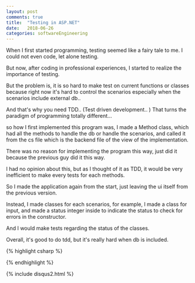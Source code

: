 ```yaml
---
layout: post
comments: true
title:  "Testing in ASP.NET"
date:   2018-06-26
categories: softwareEngineering
---
```


When I first started programming, testing seemed like a fairy tale to me.
I could not even code, let alone testing. 

But now, after coding in professional experiences,  I started to realize the importance 
of testing.

But the problem is, it is so hard to make test on current functions or classes
because right now it's hard to control the scenarios especially when the scenarios include external db.. 

And that's why you need TDD.. (Test driven development.. ) 
That turns the paradigm of programming totally different... 

so how I first implemented this program was, 
I made a Method class, which had all the methods to handle the db or handle the scenarios,
and called it from the cs file which is the backend file of the view of the implementation.

There was no reason for implementing the program this way,
just did it because the previous guy did it this way.

I had no opinion about this, 
but as I thought of it as TDD, 
it would be very inefficient to make every tests 
for each methods.

So I made the application again from the start,
just leaving the ui itself from the previous version.

Instead, I made classes for each scenarios,
for example, I made a class for input, and made a status integer inside to 
indicate the status to check for errors in the constructor.

And I would make tests regarding the status
of the classes.

Overall, 
it's good to do tdd, but it's really hard when db is included.


{% highlight csharp %}

{% endhighlight %}


{% include disqus2.html %}